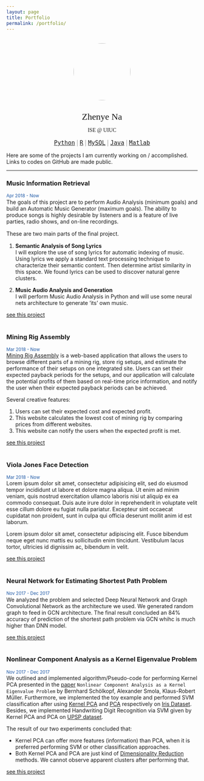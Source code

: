```yaml
---
layout: page
title: Portfolio
permalink: /portfolio/
---
```

<style>
<!--img.center {
    display: block;
    margin: 0 auto;
}-->

img.avatar {
    border-radius: 50%;
    display: block;
    margin: 30px auto;
    width: 150px;
}
</style>
<img src="https://pic.qqtn.com/up/2018-2/2018022614235526444.jpg!360_360" class="avatar" vspace="50" />
<div align="center">
      <p> <span style="font-family: Trebuchet MS"> <font size="5"> Zhenye Na </font></span></p>
      <p> <span style="font-family: Trebuchet MS"> ISE @ UIUC </span></p>
      <p> <span style="font-family: Trebuchet MS; color: grey"> <font size="4"> 
        <code class="highligher-rouge"><a href="/tag/Python">Python</a></code> | 
        <code class="highligher-rouge"><a href="/tag/R">R</a></code> | 
        <code class="highligher-rouge"><a href="/tag/MySQL">MySQL</a></code> | 
        <code class="highligher-rouge"><a href="/tag/Java">Java</a></code> | 
        <code class="highligher-rouge"><a href="/tag/Matlab">Matlab</a></code> 
      </font></span></p>
    </div>

Here are some of the projects I am currently working on / accomplished. Links to codes on GitHub are made public.

*****

### Music Information Retrieval
<span style="color:#1d58a6"><sup>Apr 2018 - Now</sup></span>  
The goals of this project are to perform Audio Analysis (minimum goals) and build an Automatic Music Generator (maximum goals). The ability to produce songs is highly desirable by listeners and is a feature of live parties, radio shows, and on-line recordings.  

These are two main parts of the ﬁnal project.

1. **Semantic Analysis of Song Lyrics**  
	I will explore the use of song lyrics for automatic indexing of music. Using lyrics we apply a standard text processing technique to characterize their semantic content. Then determine artist similarity in this space. We found lyrics can be used to discover natural genre clusters.

2. **Music Audio Analysis and Generation**  
	I will perform Music Audio Analysis in Python and will use some neural nets architecture to generate ’its’ own music.

[see this project](https://github.com/Zhenye-Na/music-info-retrieval)
<br><br>

### Mining Rig Assembly
<span style="color:#1d58a6"><sup>Mar 2018 - Now</sup></span>  
[Mining Rig Assembly](http://rigassembly.web.engr.illinois.edu/index.php) is a web-based application that allows the users to browse different parts of a mining rig, store rig setups, and estimate the performance of their setups on one integrated site. Users can set their expected payback periods for the setups, and our application will calculate the potential profits of them based on real-time price information, and notify the user when their expected payback periods can be achieved.

Several creative features:

1. Users can set their expected cost and expected profit.
2. This website calculates the lowest cost of mining rig by comparing prices from different websites.
3. This website can notify the users when the expected profit is met.

[see this project](https://github.com/Zhenye-Na/mining-rig-assembly)
<br><br>

### Viola Jones Face Detection
<span style="color:#1d58a6"><sup>Mar 2018 - Now</sup></span>  
Lorem ipsum dolor sit amet, consectetur adipisicing elit, sed do eiusmod
tempor incididunt ut labore et dolore magna aliqua. Ut enim ad minim veniam,
quis nostrud exercitation ullamco laboris nisi ut aliquip ex ea commodo
consequat. Duis aute irure dolor in reprehenderit in voluptate velit esse
cillum dolore eu fugiat nulla pariatur. Excepteur sint occaecat cupidatat non
proident, sunt in culpa qui officia deserunt mollit anim id est laborum.

Lorem ipsum dolor sit amet, consectetur adipiscing elit. Fusce bibendum neque eget nunc mattis eu sollicitudin enim tincidunt. Vestibulum lacus tortor, ultricies id dignissim ac, bibendum in velit.


[see this project](https://github.com/Zhenye-Na/viola-jones-face-detection)
<br><br>

### Neural Network for Estimating Shortest Path Problem
<span style="color:#1d58a6"><sup>Nov 2017 - Dec 2017</sup></span>  
We analyzed the problem and selected Deep Neural Network and Graph Convolutional Network as the architecture we used. We generated random graph to feed in GCN architecture. The final result concluded an 84% accuracy of prediction of the shortest path problem via GCN whihc is much higher than DNN model.


[see this project](https://github.com/Zhenye-Na/gcn-spp)
<br><br>

### Nonlinear Component Analysis as a Kernel Eigenvalue Problem
<span style="color:#1d58a6"><sup>Nov 2017 - Dec 2017</sup></span>  
We outlined and implemented algorithm/Pseudo-code for performing Kernel PCA presented in the [paper](http://ieeexplore.ieee.org/document/6790375/) `Nonlinear Component Analysis as a Kernel Eigenvalue Problem` by Bernhard Schölkopf, Alexander Smola, Klaus-Robert Müller. Furthermore, we implemented the toy example and performed SVM classification after using [Kernel PCA](https://en.wikipedia.org/wiki/Kernel_principal_component_analysis) and [PCA](https://en.wikipedia.org/wiki/Principal_component_analysis) respectively on [Iris Dataset](https://archive.ics.uci.edu/ml/datasets/iris). Besides, we implemented Handwriting Digit Recognition via SVM given by Kernel PCA and PCA on [UPSP dataset](https://www.otexts.org/1577). 

The result of our two experiments concluded that:

- Kernel PCA can offer more features (information) than PCA, when it is preferred performing SVM or other classification approaches.
- Both Kernel PCA and PCA are just kind of [Dimensionality Reduction](https://en.wikipedia.org/wiki/Dimensionality_reduction) methods. We cannot observe apparent clusters after performing that.


[see this project](https://github.com/Zhenye-Na/npca)  

<br><br>